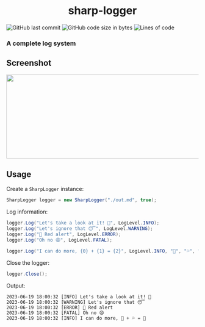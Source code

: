 <h1 align="center">sharp-logger</h1>

![GitHub last commit](https://img.shields.io/github/last-commit/alexandreaero/sharp-logger)
![GitHub code size in bytes](https://img.shields.io/github/languages/code-size/alexandreaero/sharp-logger)
![Lines of code](https://img.shields.io/tokei/lines/github/alexandreaero/sharp-logger)

### A complete log system

## Screenshot
<img src="https://github.com/AlexandreAero/sharp-logger/assets/66020831/950b138c-74ab-46f9-9144-3d82f9bf9785" width="780" height="220">

## Usage
Create a ``SharpLogger`` instance:
```cs
SharpLogger logger = new SharpLogger("./out.md", true);
```

Log information:
```cs
logger.Log("Let's take a look at it! 👀", LogLevel.INFO);
logger.Log("Let's ignore that 😴", LogLevel.WARNING);
logger.Log("🚨 Red alert", LogLevel.ERROR);
logger.Log("Oh no 😩", LogLevel.FATAL);

logger.Log("I can do more, {0} + {1} = {2}", LogLevel.INFO, "🌱", "💦", "🌽");
```

Close the logger:
```cs
logger.Close();
```

Output:
```
2023-06-19 18:00:32 [INFO] Let's take a look at it! 👀
2023-06-19 18:00:32 [WARNING] Let's ignore that 😴
2023-06-19 18:00:32 [ERROR] 🚨 Red alert
2023-06-19 18:00:32 [FATAL] Oh no 😩
2023-06-19 18:00:32 [INFO] I can do more, 🌱 + 💦 = 🌽
```
